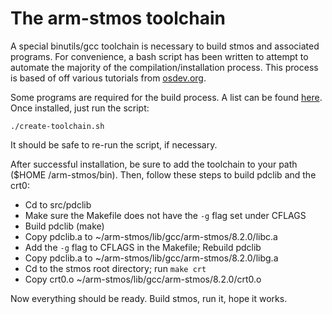 # The arm-stmos toolchain

A special binutils/gcc toolchain is necessary to build stmos and associated
programs. For convenience, a bash script has been written to attempt to automate
the majority of the compilation/installation process. This process is based of
off various tutorials from [osdev.org](wiki.osdev.org). 
  
Some programs are required for the build process. A list can be found [here](https://wiki.osdev.org/GCC_Cross-Compiler#Installing_Dependencies). Once
installed, just run the script:  
```
./create-toolchain.sh
```  
It should be safe to re-run the script, if necessary.  
  
After successful installation, be sure to add the toolchain to your path ($HOME
/arm-stmos/bin). Then, follow these steps to build pdclib and the crt0: 
* Cd to src/pdclib
* Make sure the Makefile does not have the ```-g``` flag set under CFLAGS
* Build pdclib (make)
* Copy pdclib.a to ~/arm-stmos/lib/gcc/arm-stmos/8.2.0/libc.a
* Add the ```-g``` flag to CFLAGS in the Makefile; Rebuild pdclib
* Copy pdclib.a to ~/arm-stmos/lib/gcc/arm-stmos/8.2.0/libg.a
* Cd to the stmos root directory; run ```make crt```
* Copy crt0.o ~/arm-stmos/lib/gcc/arm-stmos/8.2.0/crt0.o
  
Now everything should be ready. Build stmos, run it, hope it works.

